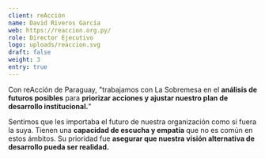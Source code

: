 ```yaml
---
client: reAcción
name: David Riveros García
web: https://reaccion.org.py/
role: Director Ejecutivo
logo: uploads/reaccion.svg
draft: false
weight: 3
entry: true
---
```


Con reAcción de Paraguay, \"trabajamos con La Sobremesa en el **análisis de futuros posibles** para **priorizar acciones y ajustar nuestro plan de desarrollo institucional.**\"

Sentimos que les importaba el futuro de nuestra organización como si fuera la suya. Tienen una **capacidad de escucha y empatía** que no es común en estos ámbitos. Su prioridad fue **asegurar que nuestra visión alternativa de desarrollo pueda ser realidad.**